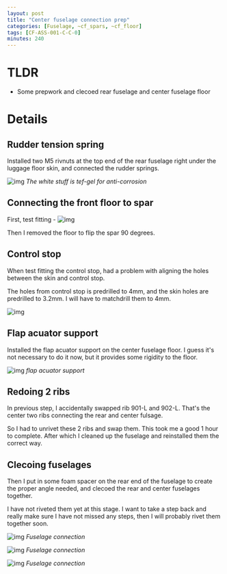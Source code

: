 ```yaml
---
layout: post
title: "Center fuselage connection prep"
categories: [Fuselage, ~cf_spars, ~cf_floor]
tags: [CF-ASS-001-C-C-0]
minutes: 240
---
```


# TLDR

- Some prepwork and clecoed rear fuselage and center fuselage floor

# Details

## Rudder tension spring

Installed two M5 rivnuts at the top end of the rear fuselage right under the luggage floor skin, and connected the rudder springs.

![img](https://lh3.googleusercontent.com/pw/AP1GczNXioj-no7Kf8WLb1Oxi0jDZYR6A8VLAsYi-ymtMSsC6MxiGUNZw05s3ISWXQx-IC88PECP9KKS87-D0NwZPas5Acm0p2zpOx_Id2-kWFuUCXXzKfu9h-CF-OeLIFdUfafSlhj5OX9YmqWmmYHrOEnfmA=w2274-h1712-s-no-gm?authuser=3)
_The white stuff is tef-gel for anti-corrosion_

## Connecting the front floor to spar

First, test fitting -
![img](https://lh3.googleusercontent.com/pw/AP1GczN15BfTCTwDSEdWp6IR-7JpqDIgqFTVPskiCa54CI5cPpBM1NKPeHoBHmT2VSDJEFfp1mwQyAiDwBg8Zd2-FlsO2w0AawUDgyBhUpUGg9RYb1SF2STg9yefV0UnC7u-bTTX4Pi8DoMHcUYlaQb3gGNniA=w2274-h1712-s-no-gm?authuser=3)

Then I removed the floor to flip the spar 90 degrees.

## Control stop

When test fitting the control stop, had a problem with aligning the holes between the skin and control stop.

The holes from control stop is predrilled to 4mm, and the skin holes are predrilled to 3.2mm. I will have to matchdrill them to 4mm.

![img](https://lh3.googleusercontent.com/pw/AP1GczPdylx7FLobpMyXvOVwPzJUIp9mSJrc90jcXFfs3KNW9dVBk4c7RfOWD--KDxCi1nr66h6dOwE0I1DtSHqRVzlIyF7ulisOjjlB3GaM3Pu6JdEk67_UHx42WsiwoZDh1xzsh92X7y5PY04fdqdA6CCvpg=w2274-h1712-s-no-gm?authuser=3)

## Flap acuator support

Installed the flap acuator support on the center fuselage floor. I guess it's not necessary to do it now, but it provides some rigidity to the floor.

![img](https://lh3.googleusercontent.com/pw/AP1GczM7nQ5ODEMR8mABP2RkEYwrpOAj9s9cEHD0D_AdVN9MrwVK1nJWjDJlht3rhfFJkD37M3AiCyrlxgM-62KPGHJSmx2QmZZr4K2PQKn8d21ugJrqwTz2nSySoR26YrK9-fhQn7DhkCYZ-9dmeAVfr9potg=w3836-h2888-s-no-gm?authuser=3)
_flap acuator support_

## Redoing 2 ribs

In previous step, I accidentally swapped rib 901-L and 902-L. That's the center two ribs connecting the rear and center fulsage.

So I had to unrivet these 2 ribs and swap them. This took me a good 1 hour to complete. After which I cleaned up the fuselage and reinstalled them the correct way.

## Clecoing fuselages

Then I put in some foam spacer on the rear end of the fuselage to create the proper angle needed, and clecoed the rear and center fuselages together.

I have not riveted them yet at this stage. I want to take a step back and really make sure I have not missed any steps, then I will probably rivet them together soon.

![img](https://lh3.googleusercontent.com/pw/AP1GczM4LJuqckLyrn9-m4y-obE6qnTvpjKqoj-BdZapXflOKnYYIrXaZ16V3sG1k-76hQOUQM0ULZu7jfjAOnyeLzVdT4UrrAxwr_Og82QG7pxKb4o_G9KMmeYjDyG1msSvBowukObueCe2OyygOCxrdCjdLQ=w3836-h2888-s-no-gm?authuser=3)
_Fuselage connection_

![img](https://lh3.googleusercontent.com/pw/AP1GczM32P8MVSlZyAjZjxC90UnYtVXj1Z1ijKMkFzse0HE_PV05281FJqu7mM5SRlX_v5w8GGOQJacY3JPZJ_9x3t93o8H2MMG7ODm05gQxsjYAQHr5FKj9Gh9CpJtbPzmW7xUhKdtoHRDGPf7--4US9I0sWQ=w2174-h2888-s-no-gm?authuser=3)
_Fuselage connection_

![img](https://lh3.googleusercontent.com/pw/AP1GczM0bLxe_2k9Htsw7VRJwCLXXeYPWGJiWJImyVwjyNV_EQHpZfvdcvI2X7-bFErPFRai40lq947IBQy6nogbvjO6_w_6w6hJuZFN0hKzQ8BANmoeiEKbPRz3sQ-ng1m9-qCQfR5DVA8FQKYwjgrxCN7gHw=w2174-h2888-s-no-gm?authuser=3)
_Fuselage connection_
